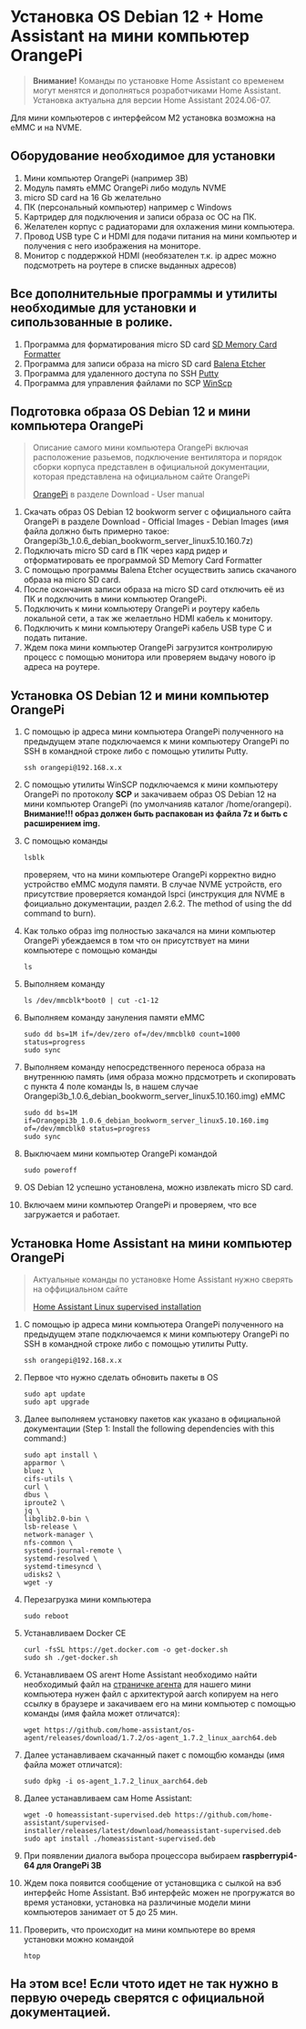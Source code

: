 # Установка OS Debian 12 + Home Assistant на мини компьютер OrangePi

> **Внимание!** Команды по установке Home Assistant со временем могут менятся и дополняться розработчиками Home Assistant. Установка актуальна для версии Home Assistant 2024.06-07.

Для мини компьютеров с интерфейсом M2 установка возможна на eMMC и на NVME.

## Оборудование необходимое для установки

1. Мини компьютер OrangePi (например 3B)
2. Модуль память eMMC OrangePi либо модуль NVME
3. micro SD card на 16 Gb желательно
4. ПК (персональный компьютер) например с Windows
5. Картридер для подключения и записи образа ос ОС на ПК.
6. Желателен корпус с радиаторами для охлажения мини компьютера.
7. Провод USB type C и HDMI для подачи питания на мини компьютер и получения с него изображения на мониторе.
8. Монитор с поддержкой HDMI (необязателен т.к. ip адрес можно подсмотреть на роутере в списке выданных адресов)

## Все дополнительные программы и утилиты необходимые для установки и сипользованные в ролике.

1. Программа для форматирования micro SD card [SD Memory Card Formatter](https://www.sdcard.org/downloads/formatter/)
2. Программа для записи образа на micro SD card [Balena Etcher](https://github.com/balena-io/etcher/releases)
3. Программа для удаленного доступа по SSH [Putty](https://www.putty.org/)
4. Программа для управления файлами по SCP [WinScp](https://winscp.net/eng/downloads.php)

## Подготовка образа OS Debian 12 и мини компьютера OrangePi

> Описание самого мини компьютера OrangePi включая расположение разьемов, подключение вентилятора и порядок сборки корпуса представлен в официальной документации, которая представлена на официальном сайте OrangePi
>
> [OrangePi](http://www.orangepi.org/) в разделе Download - User manual

1. Скачать образ OS Debian 12 bookworm server с официального сайта OrangePi в разделе Download - Official Images - Debian Images (имя файла должно быть примерно такое: Orangepi3b_1.0.6_debian_bookworm_server_linux5.10.160.7z)
2. Подключать micro SD card в ПК через кард ридер и отформатировать ее программой SD Memory Card Formatter
3. С помощью программы Balena Etcher осуществить запись скачаного образа на micro SD card.
4. После окончания записи образа на micro SD card отключить её из ПК и подключить в мини компьютер OrangePi.
5. Подключить к мини компьютеру OrangePi и роутеру кабель локальной сети, а так же желаетльно HDMI кабель к монитору.
6. Подключить к мини компьютеру OrangePi кабель USB type C и подать питание.
7. Ждем пока мини компьютер OrangePi загрузится контролирую процесс с помощью монитора или проверяем выдачу нового ip адреса на роутере.

## Установка OS Debian 12 и мини компьютер OrangePi

1. С помощью ip адреса мини компьютера OrangePi полученного на предыдущем этапе подключаемся к мини компьютеру OrangePi по SSH в командной строке либо с помощью утилиты Putty.

   ```
   ssh orangepi@192.168.x.x
   ```
2. С помощью утилиты WinSCP подключаемся к мини компьютеру OrangePi по протоколу **SCP** и закачиваем образ OS Debian 12 на мини компьютер OrangePi (по умолчанияв каталог /home/orangepi). **Внимание!!! образ должен быть распакован из файла 7z и быть с расширением img.**
3. С помощью команды

   ```
   lsblk
   ```

   проверяем, что на мини компьютере OrangePi корректно видно устройство eMMC модуля памяти. В случае NVME устройств, его присутствие проверяется командой lspci (инструкция для NVME в фоициально документации, раздел 2.6.2.
   The method of using the dd command to burn).
4. Как только образ img полностью закачался на мини компьютер OrangePi убеждаемся в том что он присутствует на мини компьютере с помощью команды

   ```
   ls
   ```
5. Выполняем команду

   ```
   ls /dev/mmcblk*boot0 | cut -c1-12
   ```
6. Выполняем команду зануления памяти eMMC

   ```
   sudo dd bs=1M if=/dev/zero of=/dev/mmcblk0 count=1000 status=progress
   sudo sync
   ```
7. Выполняем команду непосредственного переноса образа на внутреннюю память (имя образа можно прдсмотреть и скопировать с пункта 4 поле команды ls, в нашем случае Orangepi3b_1.0.6_debian_bookworm_server_linux5.10.160.img) eMMC

   ```
   sudo dd bs=1M if=Orangepi3b_1.0.6_debian_bookworm_server_linux5.10.160.img of=/dev/mmcblk0 status=progress
   sudo sync
   ```
8. Выключаем мини компьютер OrangePi командой

   ```
   sudo poweroff
   ```
9. OS Debian 12 успешно установлена, можно извлекать micro SD card.
10. Включаем мини компьютер OrangePi и проверяем, что все загружается и работает.

## Установка Home Assistant на мини компьютер OrangePi

> Актуальные команды по установке Home Assistant нужно сверять на оффициальном сайте
>
> [Home Assistant Linux supervised installation](https://github.com/home-assistant/supervised-installer)

1. С помощью ip адреса мини компьютера OrangePi полученного на предыдущем этапе подключаемся к мини компьютеру OrangePi по SSH в командной строке либо с помощью утилиты Putty.

   ```
   ssh orangepi@192.168.x.x
   ```
2. Первое что нужно сделать обновить пакеты в OS

   ```
   sudo apt update
   sudo apt upgrade
   ```
3. Далее выполняем установку пакетов как указано в официальной документации (Step 1: Install the following dependencies with this command:)

   ```
   sudo apt install \
   apparmor \
   bluez \
   cifs-utils \
   curl \
   dbus \
   iproute2 \
   jq \
   libglib2.0-bin \
   lsb-release \
   network-manager \
   nfs-common \
   systemd-journal-remote \
   systemd-resolved \
   systemd-timesyncd \
   udisks2 \
   wget -y
   ```
4. Перезагрузка мини компьютера
   ```
   sudo reboot
   ```

5. Устанавливаем Docker CE

   ```
   curl -fsSL https://get.docker.com -o get-docker.sh
   sudo sh ./get-docker.sh
   ```
6. Устанавливаем OS агент Home Assistant необходимо найти необходимый файл на [страничке агента](https://github.com/home-assistant/os-agent/releases/latest) для нашего мини компьютера нужен файл с архитектурой aarch копируем на него ссылку в браузере и закачиваем его на мини компьютер с помощью команды (имя файла может отличатся):

   ```
   wget https://github.com/home-assistant/os-agent/releases/download/1.7.2/os-agent_1.7.2_linux_aarch64.deb
   ```
7. Далее устанавливаем скачанный пакет с помощбю команды (имя файла может отличатся):

   ```
   sudo dpkg -i os-agent_1.7.2_linux_aarch64.deb
   ```
8. Далее устанавливаем сам Home Assistant:

   ```
   wget -O homeassistant-supervised.deb https://github.com/home-assistant/supervised-installer/releases/latest/download/homeassistant-supervised.deb
   sudo apt install ./homeassistant-supervised.deb
   ```
9. При появлении диалога выбора процессора выбираем **raspberrypi4-64 для OrangePi 3B**
10. Ждем пока появится сообщение от установщика с сылкой на вэб интерфейс Home Assistant. Вэб интерфейс можен не прогружатся во время установки, установка на различиные модели мини компьютеров занимает от 5 до 25 мин.
11. Проверить, что происходит на мини компьютере во время установки можно командой

    ```
    htop
    ```

## На этом все! Если чтото идет не так нужно в первую очередь сверятся с официальной документацией.
